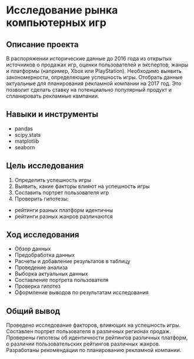 # Исследование рынка компьютерных игр

## Описание проекта
В распоряжении исторические данные до 2016 года из открытых источников о продажах игр, оценки пользователей и экспертов, жанры и платформы (например, Xbox или PlayStation). Необходимо выявить закономерности, определяющие успешность игры. Отобрать данные актуальные для планирования рекламной компании на 2017 год. Это позволит сделать ставку на потенциально популярный продукт и спланировать рекламные кампании.

## Навыки и инструменты
* pandas
* scipy.stats
* matplotlib 
* seaborn

## Цель исследования

1. Определить успешность игры
2. Выявить, какие факторы влияют на успешность игры
3. Составить портрет пользователя игр
4. Проверить гипотезы:
  - рейтинги разных платформ идентичны
  - рейтинги разных жанров различаются


## Ход исследования

* Обзор данных
* Предобработка данных
* Расчеты и добавление результатов в таблицу
* Проведение анализа
* Выборка актуальных данных
* Составление портрета пользователя
* Проверка гипотез
* Оформление выводов по результатам исследования

## Общий вывод
Проведено исследование факторов, влияющих на успешность игры. Составлен портрет пользователя в различных регионах продаж. Проверены гипотезы об идентичности рейтингов различных платформ, о различии пользовательских рейтингов различных жанров. Разработаны рекомендации по планированию рекламной компании.
